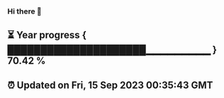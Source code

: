 ### Hi there 👋
⏳ Year progress { █████████████████████▁▁▁▁▁▁▁▁▁ } 70.42 %
---
⏰ Updated on Fri, 15 Sep 2023 00:35:43 GMT
---
